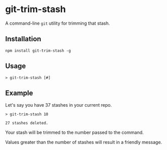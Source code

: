 git-trim-stash
=========

A command-line `git` utility for trimming that stash.

## Installation

    npm install git-trim-stash -g

## Usage

    > git-trim-stash [#]

## Example   

Let's say you have 37 stashes in your current repo.

    > git-trim-stash 10

    27 stashes deleted.

Your stash will be trimmed to the number passed to the command.

Values greater than the number of stashes will result in a friendly message.
